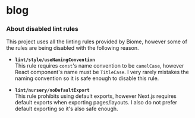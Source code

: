 # blog

### About disabled lint rules

This project uses all the linting rules provided by Biome, however some of the rules are being disabled with the following reason.

- **`lint/style/useNamingConvention`**<br />
  This rule requires `const`'s name convention to be `camelCase`, however React component's name must be `TitleCase`.
  I very rarely mistakes the naming convention so it is safe enough to disable this rule.

- **`lint/nursery/noDefaultExport`**<br />
  This rule prohibits using default exports, however Next.js requires default exports when exporting pages/layouts.
  I also do not prefer default exporting so it's also safe enough.
